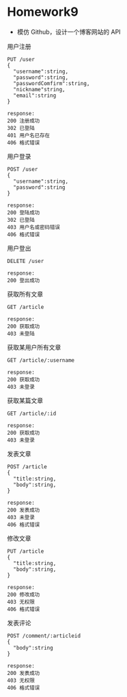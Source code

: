 # Homework9

- 模仿 Github，设计一个博客网站的 API

用户注册
```
PUT /user
{
  "username":string,
  "password":string,
  "passwordComfirm":string,
  "nickname"string,
  "email":string
}

response:
200 注册成功
302 已登陆
401 用户名已存在
406 格式错误
```

用户登录
```
POST /user
{
  "username":string,
  "password":string
}

response:
200 登陆成功
302 已登陆
403 用户名或密码错误
406 格式错误
```

用户登出
```
DELETE /user

response:
200 登出成功
```

获取所有文章
```
GET /article

response:
200 获取成功
403 未登陆
```

获取某用户所有文章
```
GET /article/:username

response:
200 获取成功
403 未登录
```

获取某篇文章
```
GET /article/:id

response:
200 获取成功
403 未登录
```

发表文章
```
POST /article
{
  "title:string,
  "body":string,
}

response:
200 发表成功
403 未登录
406 格式错误
```

修改文章
```
PUT /article
{
  "title:string,
  "body":string,
}

response:
200 修改成功
403 无权限
406 格式错误
```

发表评论
```
POST /comment/:articleid
{
  "body":string
}

response:
200 发表成功
403 无权限
406 格式错误
```